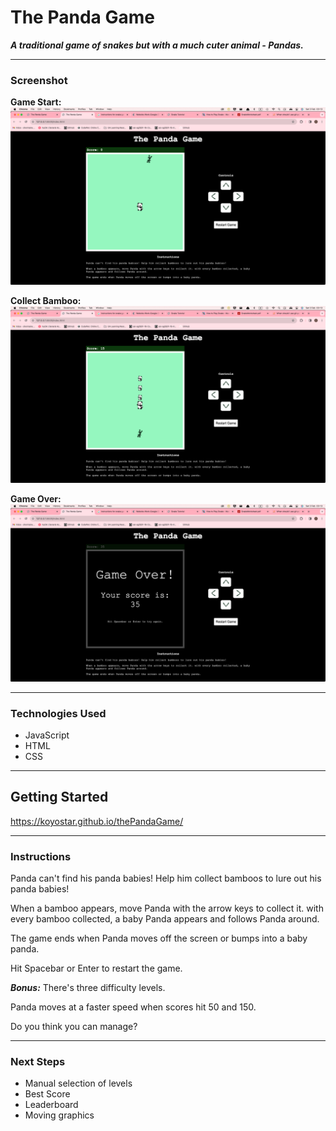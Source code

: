 # The Panda Game

**_A traditional game of snakes but with a much cuter animal - Pandas._**

---

### Screenshot

**Game Start:**
![Screenshot of gameplay](/Graphics/Screenshot_startGame.png)

**Collect Bamboo:**
![Screenshot of gameplay](/Graphics/Screenshot_collectBamboo.png)

**Game Over:**
![Screenshot of gameplay](/Graphics/Screenshot_gameOver.png)

---

### Technologies Used

- JavaScript
- HTML
- CSS

---

## Getting Started

https://koyostar.github.io/thePandaGame/

---

### Instructions

Panda can't find his panda babies! Help him collect bamboos to lure out his panda babies!

When a bamboo appears, move Panda with the arrow keys to collect it. with every bamboo collected, a baby Panda appears and follows Panda around.

The game ends when Panda moves off the screen or bumps into a baby panda.

Hit Spacebar or Enter to restart the game.

**_Bonus:_**
There's three difficulty levels.

Panda moves at a faster speed when scores hit 50 and 150.

Do you think you can manage?

---

### Next Steps

- Manual selection of levels
- Best Score
- Leaderboard
- Moving graphics
